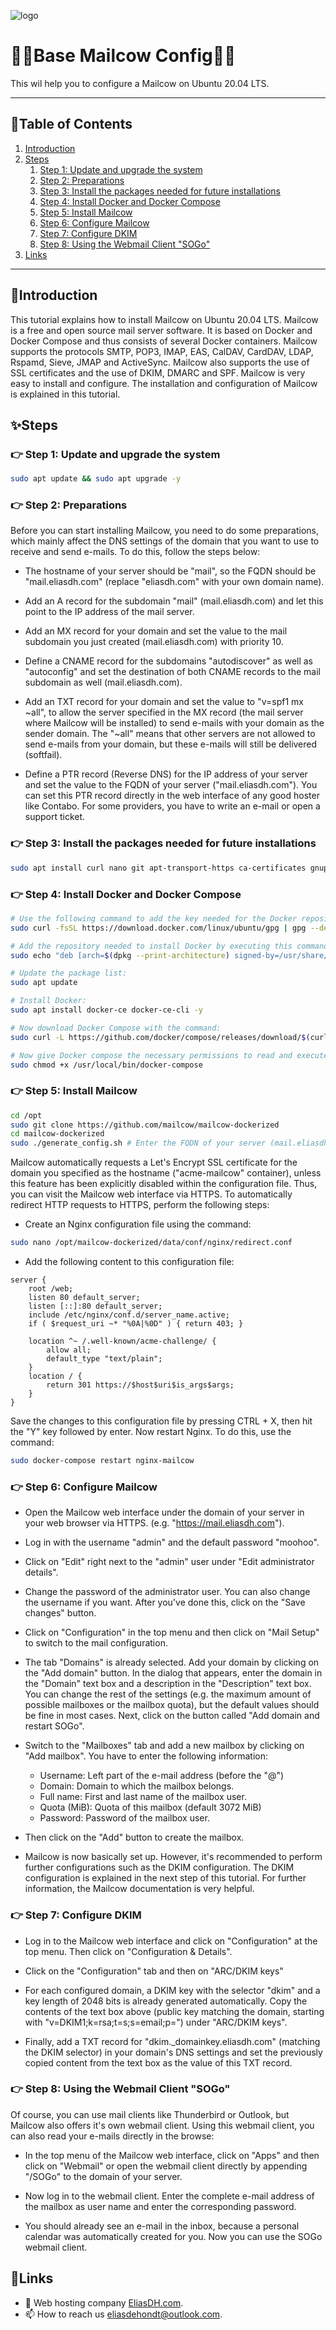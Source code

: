 ![logo](https://eliasdh.com/assets/media/images/logo-github.png)
# 💙🤍Base Mailcow Config🤍💙

This wil help you to configure a Mailcow on Ubuntu 20.04 LTS.

---

## 📘Table of Contents

1. [Introduction](#introduction)
2. [Steps](#steps)
    1. [Step 1: Update and upgrade the system](#step-1-update-and-upgrade-the-system)
    2. [Step 2: Preparations](#step-2-preparations)
    3. [Step 3: Install the packages needed for future installations](#step-3-install-the-packages-needed-for-future-installations)
    4. [Step 4: Install Docker and Docker Compose](#step-4-install-docker-and-docker-compose)
    5. [Step 5: Install Mailcow](#step-5-install-mailcow)
    6. [Step 6: Configure Mailcow](#step-6-configure-mailcow)
    7. [Step 7: Configure DKIM](#step-7-configure-dkim)
    8. [Step 8: Using the Webmail Client "SOGo"](#step-8-using-the-webmail-client-sogo)
3. [Links](#links)

---

## 🖖Introduction

This tutorial explains how to install Mailcow on Ubuntu 20.04 LTS. Mailcow is a free and open source mail server software. It is based on Docker and Docker Compose and thus consists of several Docker containers. Mailcow supports the protocols SMTP, POP3, IMAP, EAS, CalDAV, CardDAV, LDAP, Rspamd, Sieve, JMAP and ActiveSync. Mailcow also supports the use of SSL certificates and the use of DKIM, DMARC and SPF. Mailcow is very easy to install and configure. The installation and configuration of Mailcow is explained in this tutorial.

## ✨Steps

### 👉 Step 1: Update and upgrade the system
```bash
sudo apt update && sudo apt upgrade -y
```

### 👉 Step 2: Preparations
Before you can start installing Mailcow, you need to do some preparations, which mainly affect the DNS settings of the domain that you want to use to receive and send e-mails. To do this, follow the steps below:

- The hostname of your server should be "mail", so the FQDN should be "mail.eliasdh.com" (replace "eliasdh.com" with your own domain name).

- Add an A record for the subdomain "mail" (mail.eliasdh.com) and let this point to the IP address of the mail server.

- Add an MX record for your domain and set the value to the mail subdomain you just created (mail.eliasdh.com) with priority 10.

- Define a CNAME record for the subdomains "autodiscover" as well as "autoconfig" and set the destination of both CNAME records to the mail subdomain as well (mail.eliasdh.com).

- Add an TXT record for your domain and set the value to "v=spf1 mx ~all", to allow the server specified in the MX record (the mail server where Mailcow will be installed) to send e-mails with your domain as the sender domain. The "~all" means that other servers are not allowed to send e-mails from your domain, but these e-mails will still be delivered (softfail).

- Define a PTR record (Reverse DNS) for the IP address of your server and set the value to the FQDN of your server ("mail.eliasdh.com"). You can set this PTR record directly in the web interface of any good hoster like Contabo. For some providers, you have to write an e-mail or open a support ticket.

### 👉 Step 3: Install the packages needed for future installations
```bash
sudo apt install curl nano git apt-transport-https ca-certificates gnupg2 software-properties-common -y
```

### 👉 Step 4: Install Docker and Docker Compose
```bash
# Use the following command to add the key needed for the Docker repository: 
sudo curl -fsSL https://download.docker.com/linux/ubuntu/gpg | gpg --dearmor -o /usr/share/keyrings/docker-archive-keyring.gpg

# Add the repository needed to install Docker by executing this command: 
sudo echo "deb [arch=$(dpkg --print-architecture) signed-by=/usr/share/keyrings/docker-archive-keyring.gpg] https://download.docker.com/linux/ubuntu $(lsb_release -cs) stable" | tee /etc/apt/sources.list.d/docker.list 

# Update the package list:
sudo apt update

# Install Docker:
sudo apt install docker-ce docker-ce-cli -y

# Now download Docker Compose with the command:
sudo curl -L https://github.com/docker/compose/releases/download/$(curl -Ls https://www.servercow.de/docker-compose/latest.php)/docker-compose-$(uname -s)-$(uname -m) > /usr/local/bin/docker-compose

# Now give Docker compose the necessary permissions to read and execute commands with the following command:
sudo chmod +x /usr/local/bin/docker-compose 
```

### 👉 Step 5: Install Mailcow
```bash
cd /opt
sudo git clone https://github.com/mailcow/mailcow-dockerized
cd mailcow-dockerized
sudo ./generate_config.sh # Enter the FQDN of your server (mail.eliasdh.com)
```

Mailcow automatically requests a Let's Encrypt SSL certificate for the domain you specified as the hostname ("acme-mailcow" container), unless this feature has been explicitly disabled within the configuration file. Thus, you can visit the Mailcow web interface via HTTPS. To automatically redirect HTTP requests to HTTPS, perform the following steps: 

- Create an Nginx configuration file using the command:
```bash
sudo nano /opt/mailcow-dockerized/data/conf/nginx/redirect.conf 
```
- Add the following content to this configuration file: 
```text
server { 
    root /web; 
    listen 80 default_server; 
    listen [::]:80 default_server; 
    include /etc/nginx/conf.d/server_name.active; 
    if ( $request_uri ~* "%0A|%0D" ) { return 403; } 

    location ^~ /.well-known/acme-challenge/ { 
        allow all; 
        default_type "text/plain"; 
    } 
    location / { 
        return 301 https://$host$uri$is_args$args; 
    }
}
```
Save the changes to this configuration file by pressing CTRL + X, then hit the "Y" key followed by enter.
Now restart Nginx. To do this, use the command:
```bash
sudo docker-compose restart nginx-mailcow
```

### 👉 Step 6: Configure Mailcow
- Open the Mailcow web interface under the domain of your server in your web browser via HTTPS. (e.g. "https://mail.eliasdh.com").

- Log in with the username "admin" and the default password "moohoo". 

- Click on "Edit" right next to the "admin" user under "Edit administrator details".

- Change the password of the administrator user. You can also change the username if you want. After you've done this, click on the "Save changes" button.

- Click on "Configuration" in the top menu and then click on "Mail Setup" to switch to the mail configuration.

- The tab "Domains" is already selected. Add your domain by clicking on the "Add domain" button. In the dialog that appears, enter the domain in the "Domain" text box and a description in the "Description" text box. You can change the rest of the settings (e.g. the maximum amount of possible mailboxes or the mailbox quota), but the default values should be fine in most cases. Next, click on the button called "Add domain and restart SOGo".

- Switch to the "Mailboxes" tab and add a new mailbox by clicking on "Add mailbox". You have to enter the following information:
    - Username: Left part of the e-mail address (before the "@")
    - Domain: Domain to which the mailbox belongs.
    - Full name: First and last name of the mailbox user.
    - Quota (MiB): Quota of this mailbox (default 3072 MiB)
    - Password: Password of the mailbox user.

- Then click on the "Add" button to create the mailbox.

- Mailcow is now basically set up. However, it's recommended to perform further configurations such as the DKIM configuration. The DKIM configuration is explained in the next step of this tutorial. For further information, the Mailcow documentation is very helpful.

### 👉 Step 7: Configure DKIM
- Log in to the Mailcow web interface and click on "Configuration" at the top menu. Then click on "Configuration & Details". 

- Click on the "Configuration" tab and then on "ARC/DKIM keys" 

- For each configured domain, a DKIM key with the selector "dkim" and a key length of 2048 bits is already generated automatically. Copy the contents of the text box above (public key matching the domain, starting with "v=DKIM1;k=rsa;t=s;s=email;p=") under "ARC/DKIM keys".

- Finally, add a TXT record for "dkim._domainkey.eliasdh.com" (matching the DKIM selector) in your domain's DNS settings and set the previously copied content from the text box as the value of this TXT record.

### 👉 Step 8: Using the Webmail Client "SOGo"
Of course, you can use mail clients like Thunderbird or Outlook, but Mailcow also offers it's own webmail client. Using this webmail client, you can also read your e-mails directly in the browse:

- In the top menu of the Mailcow web interface, click on "Apps" and then click on "Webmail" or open the webmail client directly by appending "/SOGo" to the domain of your server.

- Now log in to the webmail client. Enter the complete e-mail address of the mailbox as user name and enter the corresponding password. 

- You should already see an e-mail in the inbox, because a personal calendar was automatically created for you. Now you can use the SOGo webmail client.

## 🔗Links
- 👯 Web hosting company [EliasDH.com](https://eliasdh.com).
- 📫 How to reach us eliasdehondt@outlook.com.